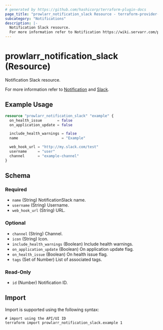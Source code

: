 ```yaml
---
# generated by https://github.com/hashicorp/terraform-plugin-docs
page_title: "prowlarr_notification_slack Resource - terraform-provider-prowlarr"
subcategory: "Notifications"
description: |-
  Notification Slack resource.
  For more information refer to Notification https://wiki.servarr.com/prowlarr/settings#connect and Slack https://wiki.servarr.com/prowlarr/supported#slack.
---
```


# prowlarr_notification_slack (Resource)

<!-- subcategory:Notifications -->Notification Slack resource.
For more information refer to [Notification](https://wiki.servarr.com/prowlarr/settings#connect) and [Slack](https://wiki.servarr.com/prowlarr/supported#slack).

## Example Usage

```terraform
resource "prowlarr_notification_slack" "example" {
  on_health_issue       = false
  on_application_update = false

  include_health_warnings = false
  name                    = "Example"

  web_hook_url = "http://my.slack.com/test"
  username     = "user"
  channel      = "example-channel"
}
```

<!-- schema generated by tfplugindocs -->
## Schema

### Required

- `name` (String) NotificationSlack name.
- `username` (String) Username.
- `web_hook_url` (String) URL.

### Optional

- `channel` (String) Channel.
- `icon` (String) Icon.
- `include_health_warnings` (Boolean) Include health warnings.
- `on_application_update` (Boolean) On application update flag.
- `on_health_issue` (Boolean) On health issue flag.
- `tags` (Set of Number) List of associated tags.

### Read-Only

- `id` (Number) Notification ID.

## Import

Import is supported using the following syntax:

```shell
# import using the API/UI ID
terraform import prowlarr_notification_slack.example 1
```
